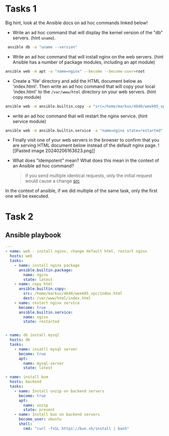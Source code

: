 # Tasks 1

Big hint, look at the Ansible docs on ad hoc commands linked below!

- Write an ad hoc command that will display the kernel version of the "db"
  servers. (hint `uname`).
```bash
 ansible db -a "uname --version"
```
- Write an ad hoc command that will install nginx on the web servers. (hint
  Ansible has a number of package modules, including an apt module)
```bash
ansible web -m apt -a "name=nginx" --become --become-user=root
```
- Create a 'file' directory and add the HTML document below as 'index.html'.
  Then write an ad hoc command that will copy your local 'index.html' to the
  `/var/www/html` directory on your web servers. (hint copy module)
```bash
ansible web -m ansible.builtin.copy -a "src=/home/markus/4640/week05_vpc/index.html dest=/var/www/html/index.html" --become --become-user=root
```
- write an ad hoc command that will restart the nginx service. (hint service
  module)
```bash
ansible web -m ansible.builtin.service -a "name=nginx state=restarted" --become --become-user=root
```
- Finally visit one of your web servers in the browser to confirm that you are
  serving HTML document below instead of the default nginx page.
  ![[Pasted image 20240206163623.png]]
- What does "Idempotent" mean? What does this mean in the context of an Ansible
  ad hoc command?
  
  > if you send multiple identical requests, only the initial request would cause a change [src](https://blog.hubspot.com/website/idempotent-api#:~:text=When%20an%20HTTP%20method%20is,the%20method%20has%20been%20called)

In the context of ansible, if we did multiple of the same task, only the first one will be executed.
# Task 2
## Ansible playbook

```yml
---
- name: web - install nginx, change default html, restart nginx
  hosts: web
  tasks:
    - name: install nginx package
      ansible.builtin.package:
        name: nginx
        state: latest
    - name: copy html
      ansible.builtin.copy:
        src: /home/markus/4640/week05_vpc/index.html
        dest: /var/www/html/index.html
    - name: restart nginx service
      become: true
      ansible.builtin.service:
        name: nginx
        state: restarted


- name: db install mysql
  hosts: db
  tasks:
    - name: insatll mysql server
      become: true
      apt:
        name: mysql-server
        state: latest

- name: install bum
  hosts: backend
  tasks:
    - name: Install unzip on backend servers
      become: true
      apt:
        name: unzip
        state: present
    - name: Install bun on backend servers
      become_user: ubuntu
      shell:
        cmd: "curl -fsSL https://bun.sh/install | bash"
```